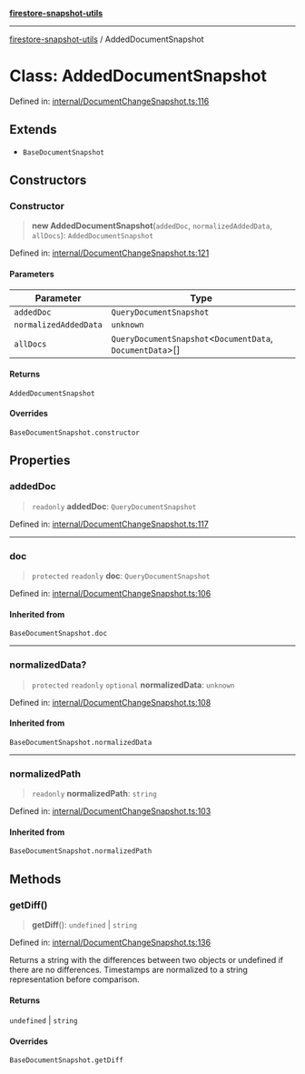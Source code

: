 [**firestore-snapshot-utils**](../README.md)

---

[firestore-snapshot-utils](../README.md) / AddedDocumentSnapshot

# Class: AddedDocumentSnapshot

Defined in: [internal/DocumentChangeSnapshot.ts:116](https://github.com/ericvera/firestore-snapshot-utils/blob/main/src/internal/DocumentChangeSnapshot.ts#L116)

## Extends

- `BaseDocumentSnapshot`

## Constructors

### Constructor

> **new AddedDocumentSnapshot**(`addedDoc`, `normalizedAddedData`, `allDocs`): `AddedDocumentSnapshot`

Defined in: [internal/DocumentChangeSnapshot.ts:121](https://github.com/ericvera/firestore-snapshot-utils/blob/main/src/internal/DocumentChangeSnapshot.ts#L121)

#### Parameters

| Parameter             | Type                                                        |
| --------------------- | ----------------------------------------------------------- |
| `addedDoc`            | `QueryDocumentSnapshot`                                     |
| `normalizedAddedData` | `unknown`                                                   |
| `allDocs`             | `QueryDocumentSnapshot`\<`DocumentData`, `DocumentData`\>[] |

#### Returns

`AddedDocumentSnapshot`

#### Overrides

`BaseDocumentSnapshot.constructor`

## Properties

### addedDoc

> `readonly` **addedDoc**: `QueryDocumentSnapshot`

Defined in: [internal/DocumentChangeSnapshot.ts:117](https://github.com/ericvera/firestore-snapshot-utils/blob/main/src/internal/DocumentChangeSnapshot.ts#L117)

---

### doc

> `protected` `readonly` **doc**: `QueryDocumentSnapshot`

Defined in: [internal/DocumentChangeSnapshot.ts:106](https://github.com/ericvera/firestore-snapshot-utils/blob/main/src/internal/DocumentChangeSnapshot.ts#L106)

#### Inherited from

`BaseDocumentSnapshot.doc`

---

### normalizedData?

> `protected` `readonly` `optional` **normalizedData**: `unknown`

Defined in: [internal/DocumentChangeSnapshot.ts:108](https://github.com/ericvera/firestore-snapshot-utils/blob/main/src/internal/DocumentChangeSnapshot.ts#L108)

#### Inherited from

`BaseDocumentSnapshot.normalizedData`

---

### normalizedPath

> `readonly` **normalizedPath**: `string`

Defined in: [internal/DocumentChangeSnapshot.ts:103](https://github.com/ericvera/firestore-snapshot-utils/blob/main/src/internal/DocumentChangeSnapshot.ts#L103)

#### Inherited from

`BaseDocumentSnapshot.normalizedPath`

## Methods

### getDiff()

> **getDiff**(): `undefined` \| `string`

Defined in: [internal/DocumentChangeSnapshot.ts:136](https://github.com/ericvera/firestore-snapshot-utils/blob/main/src/internal/DocumentChangeSnapshot.ts#L136)

Returns a string with the differences between two objects or undefined if
there are no differences.
Timestamps are normalized to a string representation before comparison.

#### Returns

`undefined` \| `string`

#### Overrides

`BaseDocumentSnapshot.getDiff`
